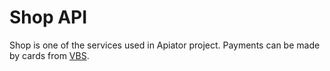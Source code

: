 # Shop API

Shop is one of the services used in Apiator project. 
Payments can be made by cards from [VBS](https://gitlab.com/restlesslizard/apiator-shop).
